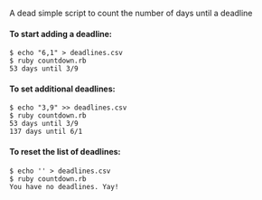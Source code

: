  A dead simple script to count the number of days until a deadline

#### To start adding a deadline:
    $ echo "6,1" > deadlines.csv
    $ ruby countdown.rb 
    53 days until 3/9

#### To set additional deadlines:
    $ echo "3,9" >> deadlines.csv
    $ ruby countdown.rb
    53 days until 3/9
    137 days until 6/1

#### To reset the list of deadlines:
    $ echo '' > deadlines.csv
    $ ruby countdown.rb
    You have no deadlines. Yay!
